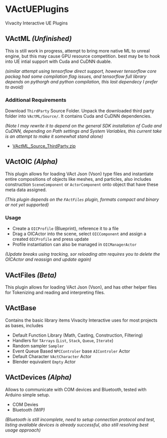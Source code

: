 # VActUEPlugins
Vivacity Interactive UE Plugins

## VActML _(Unfinished)_
This is still work in progress, attempt to bring more native ML to unreal engine, but this may cause GPU resource competition. best may be to hook into UE intial support with Cuda and CuDNN duable.

_(similar attempt using tensorflow direct support, however tensorflow core packag had some compilation flag issues, and tensorflow full library depends on pythorgh and python compilation, this last dependecy I prefer to avoid)_

### Additional Requirements
Download ``ThirdParty`` Source Folder. Unpack the downloaded third party folder into ``VActML/Source/``. It contains Cuda and CuDNN dependencies.

_(Note I may rewrite it to depend on the general SDK installation of Cuda and CuDNN, depending on Path settings and System Variables, this current take is an attempt to make it somewhat stand alone)_
- [VActML_Source_ThirdParty.zip](https://drive.google.com/file/d/1gFahD7kSydta6d4YZs3LgYqo54lmAFfP/view?usp=sharing "ThirdParty zip file dependencies")

## VActOIC _(Alpha)_
This plugin allows for loading VAct Json (Vson) type files and instantiate entire compositions of objects like meshes, and particles, also includes construction ``SceneComponent`` or ``ActorComponent`` onto object that have these meta data assigned.

_(This plugin depends on the ``FActFiles`` plugin, formats compact and binary ar not yet supported)_

### Usage
- Create a ``OICProfile`` (Blueprint), reference it to a file
- Drag a OICActor into the scene, select ``OICComponent`` and assign a created ``OICProfile`` and press update
- Profile instantiation can also be managed in ``OICManagerActor``

_(Update breaks using tracking, sor reloading atm requires you to delete the OICActor and reassign and update again)_

## VActFiles _(Beta)_
This plugin allows for loading VAct Json (Vson), and has other helper files for Tokenizing and reading and interpreting files.

## VActBase
Contains the basic library items Vivacity Interactive uses for most projects as bases, includes
- Default Function Library (Math, Casting, Construction, Filtering)
- Handlers for ``TArrays`` (``List``, ``Stack``, ``Queue``, ``Iterate``)
- Random sampler ``Sampler``
- Event Queue Based ``NPCControler`` base ``AIControler`` Actor
- Default Character ``VActCharacter`` Actor
- Blender equivalent `Empty` Actor

## VActDevices _(Alpha)_
Allows to communicate with COM devices and Bluetooth, tested with Arduino simple setup.
- COM Devies
- Bluetooth _(WIP)_

_(Bluetooth is still incomplete, need to setup connection protocol and test, listing available devices is already successful, also still resolving best usage approach)_
